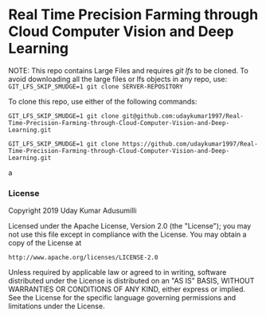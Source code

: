# Real Time Precision Farming through Cloud Computer Vision and Deep Learning

NOTE: This repo contains Large Files and requires *git lfs* to be cloned. To avoid downloading all the large files or lfs objects in any repo, use: `GIT_LFS_SKIP_SMUDGE=1 git clone SERVER-REPOSITORY`

To clone this repo, use either of the following commands:
```
GIT_LFS_SKIP_SMUDGE=1 git clone git@github.com:udaykumar1997/Real-Time-Precision-Farming-through-Cloud-Computer-Vision-and-Deep-Learning.git

GIT_LFS_SKIP_SMUDGE=1 git clone https://github.com/udaykumar1997/Real-Time-Precision-Farming-through-Cloud-Computer-Vision-and-Deep-Learning.git
```
a
### License

Copyright 2019 Uday Kumar Adusumilli

Licensed under the Apache License, Version 2.0 (the "License");
you may not use this file except in compliance with the License.
You may obtain a copy of the License at

    http://www.apache.org/licenses/LICENSE-2.0

Unless required by applicable law or agreed to in writing, software
distributed under the License is distributed on an "AS IS" BASIS,
WITHOUT WARRANTIES OR CONDITIONS OF ANY KIND, either express or implied.
See the License for the specific language governing permissions and
limitations under the License.
